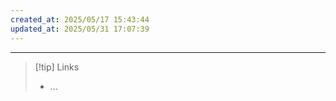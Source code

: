 ```yaml
---
created_at: 2025/05/17 15:43:44
updated_at: 2025/05/31 17:07:39
---
```

---

> [!tip] Links
> - ...
